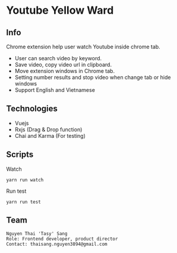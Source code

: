 # Youtube Yellow Ward

## Info

Chrome extension help user watch Youtube inside chrome tab. 
- User can search video by keyword.
- Save video, copy video url in clipboard.
- Move extension windows in Chrome tab.
- Setting number results and stop video when change tab or hide windows
- Support English and Vietnamese

## Technologies
- Vuejs
- Rxjs (Drag & Drop function)
- Chai and Karma (For testing)

## Scripts

Watch
```shell
yarn run watch
```
Run test
```shell
yarn run test
```

Team
- 
    Nguyen Thai 'Tasy' Sang
    Role: Frontend developer, product director
    Contact: thaisang.nguyen3894@gmail.com
